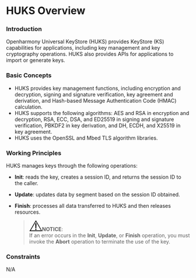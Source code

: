 # HUKS Overview

### Introduction

Openharmony Universal KeyStore (HUKS) provides KeyStore (KS) capabilities for applications, including key management and key cryptography operations. HUKS also provides APIs for applications to import or generate keys.

### Basic Concepts

- HUKS provides key management functions, including encryption and decryption, signing and signature verification, key agreement and derivation, and Hash-based Message Authentication Code (HMAC) calculation.
- HUKS supports the following algorithms: AES and RSA in encryption and decryption, RSA, ECC, DSA, and ED25519 in signing and signature verification, PBKDF2 in key derivation, and DH, ECDH, and X25519 in key agreement.
- HUKS uses the OpenSSL and Mbed TLS algorithm libraries.

### Working Principles

HUKS manages keys through the following operations:

- **Init**: reads the key, creates a session ID, and returns the session ID to the caller.

- **Update**: updates data by segment based on the session ID obtained.

- **Finish**: processes all data transferred to HUKS and then releases resources.

    >![](../public_sys-resources/icon-notice.gif)**NOTICE**:<br/>If an error occurs in the **Init**, **Update**, or **Finish** operation, you must invoke the **Abort** operation to terminate the use of the key.


### Constraints
N/A
